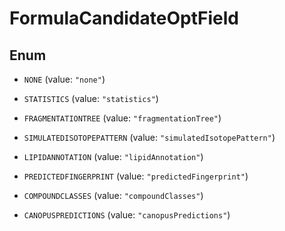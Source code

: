 

# FormulaCandidateOptField

## Enum


* `NONE` (value: `"none"`)

* `STATISTICS` (value: `"statistics"`)

* `FRAGMENTATIONTREE` (value: `"fragmentationTree"`)

* `SIMULATEDISOTOPEPATTERN` (value: `"simulatedIsotopePattern"`)

* `LIPIDANNOTATION` (value: `"lipidAnnotation"`)

* `PREDICTEDFINGERPRINT` (value: `"predictedFingerprint"`)

* `COMPOUNDCLASSES` (value: `"compoundClasses"`)

* `CANOPUSPREDICTIONS` (value: `"canopusPredictions"`)



